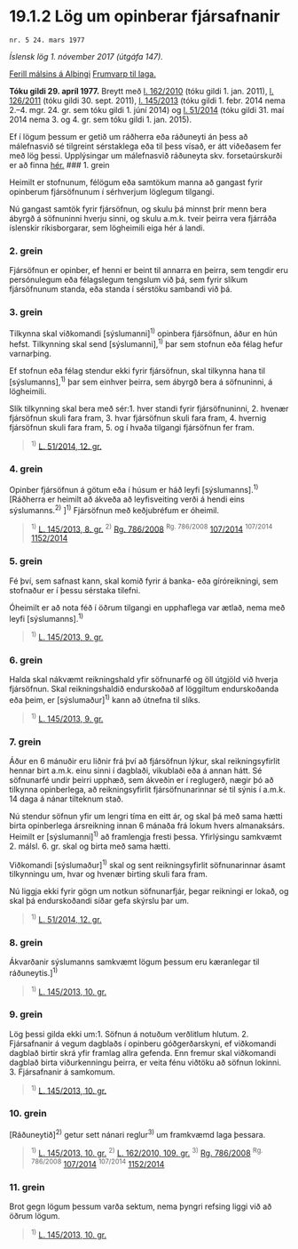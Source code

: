 # 19.1.2 Lög um opinberar fjársafnanir

`nr. 5 24. mars 1977`

_Íslensk lög 1. nóvember 2017 (útgáfa 147)._

[Ferill málsins á Alþingi](https://www.althingi.is/thingstorf/thingmalalistar-eftir-thingum/ferill/?ltg=98&mnr=49)
[Frumvarp til laga.](https://www.althingi.is/altext/98/s/pdf/0050.pdf)

**Tóku gildi 29. apríl 1977.**
Breytt með
[l. 162/2010](https://althingi.is/altext/stjt/2010.162.html) (tóku gildi 1. jan. 2011),
[l. 126/2011](https://althingi.is/altext/stjt/2011.126.html) (tóku gildi 30. sept. 2011),
[l. 145/2013](https://althingi.is/altext/stjt/2013.145.html) (tóku gildi 1. febr. 2014 nema 2.–4. mgr. 24. gr. sem tóku gildi 1. júní 2014) og
[l. 51/2014](https://althingi.is/altext/stjt/2014.051.html) (tóku gildi 31. maí 2014 nema 3. og 4. gr. sem tóku gildi 1. jan. 2015).

Ef í lögum þessum er getið um ráðherra eða ráðuneyti án þess að málefnasvið sé tilgreint sérstaklega eða til þess vísað, er átt viðeðasem fer með lög þessi. Upplýsingar um málefnasvið ráðuneyta skv. forsetaúrskurði er að finna [hér.](2017015.md) ### 1. grein

Heimilt er stofnunum, félögum eða samtökum manna að gangast fyrir opinberum fjársöfnunum í sérhverjum löglegum tilgangi.

Nú gangast samtök fyrir fjársöfnun, og skulu þá minnst þrír menn bera ábyrgð á söfnuninni hverju sinni, og skulu a.m.k. tveir þeirra vera fjárráða íslenskir ríkisborgarar, sem lögheimili eiga hér á landi.

### 2. grein

Fjársöfnun er opinber, ef henni er beint til annarra en þeirra, sem tengdir eru persónulegum eða félagslegum tengslum við þá, sem fyrir slíkum fjársöfnunum standa, eða standa í sérstöku sambandi við þá.

### 3. grein

Tilkynna skal viðkomandi [sýslumanni]<sup>1)</sup> opinbera fjársöfnun, áður en hún hefst. Tilkynning skal send  [sýslumanni],<sup>1)</sup> þar sem stofnun eða félag hefur varnarþing.

Ef stofnun eða félag stendur ekki fyrir fjársöfnun, skal tilkynna hana til  [sýslumanns],<sup>1)</sup> þar sem einhver þeirra, sem ábyrgð bera á söfnuninni, á lögheimili.

Slík tilkynning skal bera með sér:1. hver standi fyrir fjársöfnuninni,
2. hvenær fjársöfnun skuli fara fram,
3. hvar fjársöfnun skuli fara fram,
4. hvernig fjársöfnun skuli fara fram,
5. og í hvaða tilgangi fjársöfnun fer fram.

> <sup>1)</sup> [L. 51/2014, 12. gr.](https://althingi.is/altext/stjt/2014.051.html)

### 4. grein

Opinber fjársöfnun á götum eða í húsum er háð leyfi [sýslumanns].<sup>1)</sup> [Ráðherra er heimilt að ákveða að leyfisveiting verði á hendi eins sýslumanns.<sup>2)</sup> ]<sup>1)</sup> Fjársöfnun með keðjubréfum er óheimil.

> <sup>1)</sup> [L. 145/2013, 8. gr.](https://althingi.is/altext/stjt/2013.145.html) <sup>2)</sup> [Rg. 786/2008](https://althingi.ishttps://www.reglugerd.is/reglugerdir/allar/nr/786-2008) <sup>Rg. 786/2008</sup> [107/2014](https://althingi.ishttps://www.reglugerd.is/reglugerdir/allar/nr/107-2014) <sup>107/2014</sup> [1152/2014](https://althingi.ishttps://www.reglugerd.is/reglugerdir/allar/nr/1152-2014)

### 5. grein

Fé því, sem safnast kann, skal komið fyrir á banka- eða gíróreikningi, sem stofnaður er í þessu sérstaka tilefni.

Óheimilt er að nota féð í öðrum tilgangi en upphaflega var ætlað, nema með leyfi [sýslumanns].<sup>1)</sup> 

> <sup>1)</sup> [L. 145/2013, 9. gr.](https://althingi.is/altext/stjt/2013.145.html)

### 6. grein

Halda skal nákvæmt reikningshald yfir söfnunarfé og öll útgjöld við hverja fjársöfnun. Skal reikningshaldið endurskoðað af löggiltum endurskoðanda eða þeim, er [sýslumaður]<sup>1)</sup> kann að útnefna til slíks.

> <sup>1)</sup> [L. 145/2013, 9. gr.](https://althingi.is/altext/stjt/2013.145.html)

### 7. grein

Áður en 6 mánuðir eru liðnir frá því að fjársöfnun lýkur, skal reikningsyfirlit hennar birt a.m.k. einu sinni í dagblaði, vikublaði eða á annan hátt. Sé söfnunarfé undir þeirri upphæð, sem ákveðin er í reglugerð, nægir þó að tilkynna opinberlega, að reikningsyfirlit fjársöfnunarinnar sé til sýnis í a.m.k. 14 daga á nánar tilteknum stað.

Nú stendur söfnun yfir um lengri tíma en eitt ár, og skal þá með sama hætti birta opinberlega ársreikning innan 6 mánaða frá lokum hvers almanaksárs. Heimilt er [sýslumanni]<sup>1)</sup> að framlengja fresti þessa. Yfirlýsingu samkvæmt 2. málsl. 6. gr. skal og birta með sama hætti.

Viðkomandi [sýslumaður]<sup>1)</sup> skal og sent reikningsyfirlit söfnunarinnar ásamt tilkynningu um, hvar og hvenær birting skuli fara fram.

Nú liggja ekki fyrir gögn um notkun söfnunarfjár, þegar reikningi er lokað, og skal þá endurskoðandi síðar gefa skýrslu þar um.

> <sup>1)</sup> [L. 51/2014, 12. gr.](https://althingi.is/altext/stjt/2014.051.html)

### 8. grein

Ákvarðanir sýslumanns samkvæmt lögum þessum eru kæranlegar til ráðuneytis.]<sup>1)</sup> 

> <sup>1)</sup> [L. 145/2013, 10. gr.](https://althingi.is/altext/stjt/2013.145.html)

### 9. grein

Lög þessi gilda ekki um:1. Söfnun á notuðum verðlitlum hlutum.
2. Fjársafnanir á vegum dagblaðs í opinberu góðgerðarskyni, ef viðkomandi dagblað birtir skrá yfir framlag allra gefenda. Enn fremur skal viðkomandi dagblað birta viðurkenningu þeirra, er veita fénu viðtöku að söfnun lokinni.
3. Fjársafnanir á samkomum.

> <sup>1)</sup> [L. 145/2013, 10. gr.](https://althingi.is/altext/stjt/2013.145.html)

### 10. grein

[Ráðuneytið]<sup>2)</sup> getur sett nánari reglur<sup>3)</sup> um framkvæmd laga þessara.

> <sup>1)</sup> [L. 145/2013, 10. gr.](https://althingi.is/altext/stjt/2013.145.html) <sup>2)</sup> [L. 162/2010, 109. gr.](https://althingi.is/altext/stjt/2010.162.html) <sup>3)</sup> [Rg. 786/2008](https://althingi.ishttps://www.reglugerd.is/reglugerdir/allar/nr/786-2008) <sup>Rg. 786/2008</sup> [107/2014](https://althingi.ishttps://www.reglugerd.is/reglugerdir/allar/nr/107-2014) <sup>107/2014</sup> [1152/2014](https://althingi.ishttps://www.reglugerd.is/reglugerdir/allar/nr/1152-2014)

### 11. grein

Brot gegn lögum þessum varða sektum, nema þyngri refsing liggi við að öðrum lögum.

> <sup>1)</sup> [L. 145/2013, 10. gr.](https://althingi.is/altext/stjt/2013.145.html)

